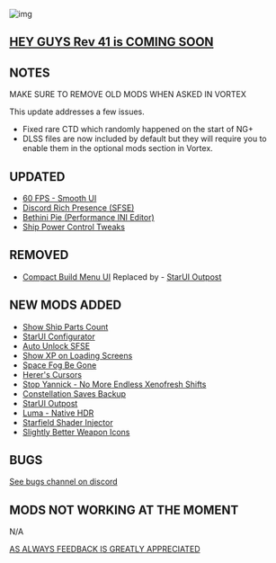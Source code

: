 ![img](https://s11.gifyu.com/images/SgCoI.png)

## [HEY GUYS Rev 41 is COMING SOON](https://)

## NOTES

MAKE SURE TO REMOVE OLD MODS WHEN ASKED IN VORTEX

This update addresses a few issues.

- Fixed rare CTD which randomly happened on the start of NG+
- DLSS files are now included by default but they will require you to enable them in the optional mods section in Vortex.

## UPDATED

- [60 FPS - Smooth UI](https://www.nexusmods.com/starfield/mods/350?tab=description)
- [Discord Rich Presence (SFSE)](https://www.nexusmods.com/starfield/mods/2545)
- [Bethini Pie (Performance INI Editor)](https://www.nexusmods.com/site/mods/631)
- [Ship Power Control Tweaks](https://www.nexusmods.com/starfield/mods/4820)

## REMOVED

- [Compact Build Menu UI](https://www.nexusmods.com/starfield/mods/3063) Replaced by - [StarUI Outpost](https://www.nexusmods.com/starfield/mods/5766?tab=description)


## NEW MODS ADDED

- [Show Ship Parts Count](https://www.nexusmods.com/starfield/mods/5518?tab=description)
- [StarUI Configurator](https://www.nexusmods.com/starfield/mods/5467)
- [Auto Unlock SFSE](https://www.nexusmods.com/starfield/mods/5571?tab=description)
- [Show XP on Loading Screens](https://www.nexusmods.com/starfield/mods/5616?tab=description)
- [Space Fog Be Gone](https://www.nexusmods.com/starfield/mods/5619?tab=description)
- [Herer's Cursors](https://www.nexusmods.com/starfield/mods/5399?tab=description)
- [Stop Yannick - No More Endless Xenofresh Shifts](https://www.nexusmods.com/starfield/mods/5109?tab=description)
- [Constellation Saves Backup](https://www.nexusmods.com/starfield/mods/5736?tab=description)
- [StarUI Outpost](https://www.nexusmods.com/starfield/mods/5766?tab=description)
- [Luma - Native HDR](https://www.nexusmods.com/starfield/mods/4821?tab=description)
- [Starfield Shader Injector](https://www.nexusmods.com/starfield/mods/5562?tab=description)
- [Slightly Better Weapon Icons](https://www.nexusmods.com/starfield/mods/4798?tab=description)

## BUGS

[See bugs channel on discord](https://discord.gg/xZNztPjA2u)

## MODS NOT WORKING AT THE MOMENT

N/A


[AS ALWAYS FEEDBACK IS GREATLY APPRECIATED](https://)